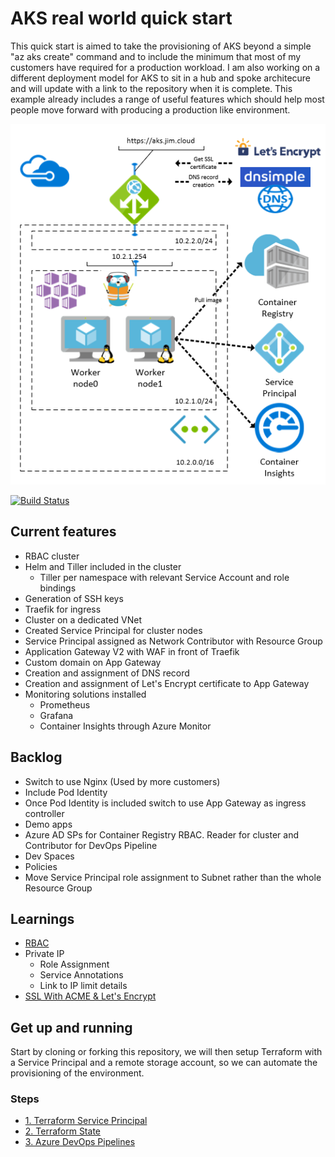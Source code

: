 # AKS real world quick start

This quick start is aimed to take the provisioning of AKS beyond a simple "az aks create" command and to include the minimum that most of my customers have required for a production workload. I am also working on a different deployment model for AKS to sit in a hub and spoke architecure and will update with a link to the repository when it is complete. This example already includes a range of useful features which should help most people move forward with producing a production like environment.

![architecture](/docs/images/arch.PNG)

[![Build Status](https://dev.azure.com/jimpaine-msft/github%20pipelines/_apis/build/status/JimPaine.aks-quickstart?branchName=master)](https://dev.azure.com/jimpaine-msft/github%20pipelines/_apis/build/status/JimPaine.aks-quickstart?branchName=master)

## Current features

- RBAC cluster
- Helm and Tiller included in the cluster
    - Tiller per namespace with relevant Service Account and role bindings
- Generation of SSH keys
- Traefik for ingress
- Cluster on a dedicated VNet
- Created Service Principal for cluster nodes
- Service Principal assigned as Network Contributor with Resource Group
- Application Gateway V2 with WAF in front of Traefik
- Custom domain on App Gateway
- Creation and assignment of DNS record
- Creation and assignment of Let's Encrypt certificate to App Gateway
- Monitoring solutions installed
    - Prometheus
    - Grafana
    - Container Insights through Azure Monitor


## Backlog

- Switch to use Nginx (Used by more customers)
- Include Pod Identity
- Once Pod Identity is included switch to use App Gateway as ingress controller
- Demo apps
- Azure AD SPs for Container Registry RBAC. Reader for cluster and Contributor for DevOps Pipeline
- Dev Spaces
- Policies
- Move Service Principal role assignment to Subnet rather than the whole Resource Group

## Learnings

- [RBAC](/docs/rbac.md)
- Private IP
    - Role Assignment
    - Service Annotations
    - Link to IP limit details
- [SSL With ACME & Let's Encrypt](/docs/acme.md)

## Get up and running

Start by cloning or forking this repository, we will then setup Terraform with a Service Principal and a remote storage account, so we can automate the provisioning of the environment.

### Steps

- [1. Terraform Service Principal](/docs/TerraformSP.md)
- [2. Terraform State](/docs/TerraformState.md)
- [3. Azure DevOps Pipelines](/docs/AzurePipeline.md)
